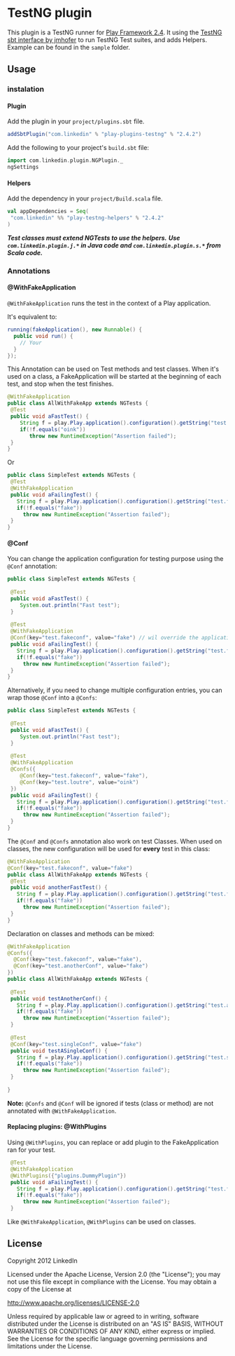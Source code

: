 # TestNG plugin

This plugin is a TestNG runner for [Play Framework 2.4](http://www.playframework.org/).
It using the [TestNG sbt interface by jmhofer](https://bitbucket.org/jmhofer/sbt-testng-interface) to run TestNG Test suites, and adds Helpers.
Example can be found in the `sample` folder.

## Usage

### instalation

#### Plugin

Add the plugin in your `project/plugins.sbt` file.

```scala
addSbtPlugin("com.linkedin" % "play-plugins-testng" % "2.4.2")
```

Add the following to your project's `build.sbt` file:

```scala
import com.linkedin.plugin.NGPlugin._
ngSettings
```

#### Helpers

Add the dependency in your `project/Build.scala` file.

```scala
val appDependencies = Seq(
 "com.linkedin" %% "play-testng-helpers" % "2.4.2"
)
```

***Test classes must extend NGTests to use the helpers.***
***Use `com.linkedin.plugin.j.*` in Java code and `com.linkedin.plugin.s.*` from Scala code.***

### Annotations

#### @WithFakeApplication

`@WithFakeApplication` runs the test in the context of a Play application.

It's equivalent to:

```java
running(fakeApplication(), new Runnable() {
  public void run() {
    // Your
  }
});
```

This Annotation can be used on Test methods and test classes.
When it's used on a class, a FakeApplication will be started at the beginning of each test, and stop when the test finishes.

```java
@WithFakeApplication
public class AllWithFakeApp extends NGTests {
 @Test
 public void aFastTest() {
    String f = play.Play.application().configuration().getString("test.loutre");
    if(!f.equals("oink"))
       throw new RuntimeException("Assertion failed");
 }
}
```

Or

```java
public class SimpleTest extends NGTests {
 @Test
 @WithFakeApplication
 public void aFailingTest() {
   String f = play.Play.application().configuration().getString("test.fakeconf");
   if(!f.equals("fake"))
     throw new RuntimeException("Assertion failed");
 }
}
```

#### @Conf

You can change the application configuration for testing purpose using the `@Conf` annotation:

```java
public class SimpleTest extends NGTests {
 
 @Test
 public void aFastTest() {
    System.out.println("Fast test");
 }
 
 @Test
 @WithFakeApplication
 @Conf(key="test.fakeconf", value="fake") // wil override the application.conf value for "test.fakeconf"
 public void aFailingTest() {
   String f = play.Play.application().configuration().getString("test.fakeconf");
   if(!f.equals("fake"))
     throw new RuntimeException("Assertion failed");
 }
}
```
Alternatively, if you need to change multiple configuration entries, you can wrap those `@Conf` into a `@Confs`:

```java
public class SimpleTest extends NGTests {
 
 @Test
 public void aFastTest() {
    System.out.println("Fast test");
 }
 
 @Test
 @WithFakeApplication
 @Confs({
    @Conf(key="test.fakeconf", value="fake"),
    @Conf(key="test.loutre", value="oink")
 })
 public void aFailingTest() {
   String f = play.Play.application().configuration().getString("test.fakeconf");
   if(!f.equals("fake"))
     throw new RuntimeException("Assertion failed");
 }
}
```

The `@Conf` and `@Confs` annotation also work on test Classes. When used on classes, the new configuration will be used for **every** test in this class:

```java
@WithFakeApplication
@Conf(key="test.fakeconf", value="fake")
public class AllWithFakeApp extends NGTests {
 @Test
 public void anotherFastTest() {
   String f = play.Play.application().configuration().getString("test.fakeconf");
   if(!f.equals("fake"))
     throw new RuntimeException("Assertion failed");
 }
}
```

Declaration on classes and methods can be mixed:

```java
@WithFakeApplication
@Confs({
  @Conf(key="test.fakeconf", value="fake"),
  @Conf(key="test.anotherConf", value="fake")
})
public class AllWithFakeApp extends NGTests {
 
 @Test
 public void testAnotherConf() {
   String f = play.Play.application().configuration().getString("test.anotherConf");
   if(!f.equals("fake"))
     throw new RuntimeException("Assertion failed");
 }
 
 @Test
 @Conf(key="test.singleConf", value="fake")
 public void testASingleConf() {
   String f = play.Play.application().configuration().getString("test.singleConf");
   if(!f.equals("fake"))
     throw new RuntimeException("Assertion failed");
 }
 
}
```

**Note:** `@Confs` and `@Conf` will be ignored if tests (class or method) are not annotated with `@WithFakeApplication`.

#### Replacing plugins: @WithPlugins

Using `@WithPlugins`, you can replace or add plugin to the FakeApplication ran for your test.

```java
 @Test
 @WithFakeApplication
 @WithPlugins({"plugins.DummyPlugin"})
 public void aFailingTest() {
   String f = play.Play.application().configuration().getString("test.fakeconf");
   if(!f.equals("fake"))
     throw new RuntimeException("Assertion failed");
 }
```

Like `@WithFakeApplication`, `@WithPlugins` can be used on classes.

## License

Copyright 2012 LinkedIn

Licensed under the Apache License, Version 2.0 (the "License");
you may not use this file except in compliance with the License.
You may obtain a copy of the License at

   http://www.apache.org/licenses/LICENSE-2.0

Unless required by applicable law or agreed to in writing, software
distributed under the License is distributed on an "AS IS" BASIS,
WITHOUT WARRANTIES OR CONDITIONS OF ANY KIND, either express or implied.
See the License for the specific language governing permissions and
limitations under the License.
